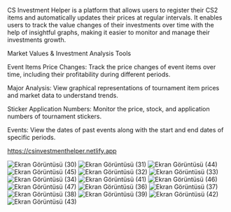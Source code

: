 CS Investment Helper is a platform that allows users to register their CS2 items and automatically updates their prices at regular intervals. It enables users to track the value changes of their investments over time with the help of insightful graphs,
making it easier to monitor and manage their investments growth.

Market Values & Investment Analysis Tools

Event Items Price Changes: Track the price changes of event items over time, including their profitability during different periods.

Major Analysis: View graphical representations of tournament item prices and market data to understand trends.

Sticker Application Numbers: Monitor the price, stock, and application numbers of tournament stickers.

Events: View the dates of past events along with the start and end dates of specific periods.

https://csinvestmenthelper.netlify.app

![Ekran Görüntüsü (30)](https://github.com/user-attachments/assets/72dd4470-0313-4384-a47e-dd7bcfb16906)
![Ekran Görüntüsü (31)](https://github.com/user-attachments/assets/865dcb21-20c3-41e7-8306-d4f00087e298)
![Ekran Görüntüsü (44)](https://github.com/user-attachments/assets/7eb4754b-cc96-4fb7-99d2-3446af088ce2)
![Ekran Görüntüsü (45)](https://github.com/user-attachments/assets/08f024ba-5a10-4fb7-8618-e2842ca7fa25)
![Ekran Görüntüsü (32)](https://github.com/user-attachments/assets/13b5b988-a707-4ef3-992c-d3adfd9e39e6)
![Ekran Görüntüsü (33)](https://github.com/user-attachments/assets/0e7be431-2623-44c0-b5e8-27c2f4c36dad)
![Ekran Görüntüsü (34)](https://github.com/user-attachments/assets/ab401424-6318-40ed-9b11-6c9c2eb9db3b)
![Ekran Görüntüsü (41)](https://github.com/user-attachments/assets/78422a01-3bde-42e7-9a35-fae37496435a)
![Ekran Görüntüsü (46)](https://github.com/user-attachments/assets/b945acaa-bf68-4b7d-8d25-6d25d6e079c0)
![Ekran Görüntüsü (47)](https://github.com/user-attachments/assets/0fbe147b-2e95-440b-a7b7-91e8a82f73c9)
![Ekran Görüntüsü (36)](https://github.com/user-attachments/assets/952e2f9d-1f94-4e8a-ae0f-b877f05ed642)
![Ekran Görüntüsü (37)](https://github.com/user-attachments/assets/34cfd407-c9c6-438a-b7f6-a0c35a32937c)
![Ekran Görüntüsü (38)](https://github.com/user-attachments/assets/ac160d80-929e-41c6-abfd-88be976f8cd6)
![Ekran Görüntüsü (39)](https://github.com/user-attachments/assets/01ed77fa-e702-4d2e-8e82-ef5a59a1af44)
![Ekran Görüntüsü (42)](https://github.com/user-attachments/assets/a86d1c00-1ec3-4357-a22e-6fe488ec03ae)
![Ekran Görüntüsü (43)](https://github.com/user-attachments/assets/eca48960-5b4d-492d-a7b2-ea37b337c737)
